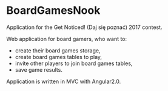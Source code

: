 # BoardGamesNook
Application for the Get Noticed! (Daj się poznać) 2017 contest.

Web application for board gamers, who want to:
- create their board games storage,
- create board games tables to play,
- invite other players to join board games tables,
- save game results.

Application is written in MVC with Angular2.0.
